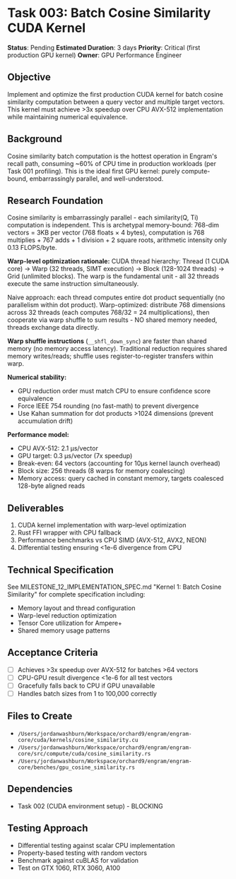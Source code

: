 # Task 003: Batch Cosine Similarity CUDA Kernel

**Status**: Pending
**Estimated Duration**: 3 days
**Priority**: Critical (first production GPU kernel)
**Owner**: GPU Performance Engineer

## Objective

Implement and optimize the first production CUDA kernel for batch cosine similarity computation between a query vector and multiple target vectors. This kernel must achieve >3x speedup over CPU AVX-512 implementation while maintaining numerical equivalence.

## Background

Cosine similarity batch computation is the hottest operation in Engram's recall path, consuming ~60% of CPU time in production workloads (per Task 001 profiling). This is the ideal first GPU kernel: purely compute-bound, embarrassingly parallel, and well-understood.

## Research Foundation

Cosine similarity is embarrassingly parallel - each similarity(Q, Ti) computation is independent. This is archetypal memory-bound: 768-dim vectors = 3KB per vector (768 floats × 4 bytes), computation is 768 multiplies + 767 adds + 1 division + 2 square roots, arithmetic intensity only 0.13 FLOPS/byte.

**Warp-level optimization rationale:**
CUDA thread hierarchy: Thread (1 CUDA core) → Warp (32 threads, SIMT execution) → Block (128-1024 threads) → Grid (unlimited blocks). The warp is the fundamental unit - all 32 threads execute the same instruction simultaneously.

Naive approach: each thread computes entire dot product sequentially (no parallelism within dot product). Warp-optimized: distribute 768 dimensions across 32 threads (each computes 768/32 = 24 multiplications), then cooperate via warp shuffle to sum results - NO shared memory needed, threads exchange data directly.

**Warp shuffle instructions** (`__shfl_down_sync`) are faster than shared memory (no memory access latency). Traditional reduction requires shared memory writes/reads; shuffle uses register-to-register transfers within warp.

**Numerical stability:**
- GPU reduction order must match CPU to ensure confidence score equivalence
- Force IEEE 754 rounding (no fast-math) to prevent divergence
- Use Kahan summation for dot products >1024 dimensions (prevent accumulation drift)

**Performance model:**
- CPU AVX-512: 2.1 μs/vector
- GPU target: 0.3 μs/vector (7x speedup)
- Break-even: 64 vectors (accounting for 10μs kernel launch overhead)
- Block size: 256 threads (8 warps for memory coalescing)
- Memory access: query cached in constant memory, targets coalesced 128-byte aligned reads

## Deliverables

1. CUDA kernel implementation with warp-level optimization
2. Rust FFI wrapper with CPU fallback
3. Performance benchmarks vs CPU SIMD (AVX-512, AVX2, NEON)
4. Differential testing ensuring <1e-6 divergence from CPU

## Technical Specification

See MILESTONE_12_IMPLEMENTATION_SPEC.md "Kernel 1: Batch Cosine Similarity" for complete specification including:
- Memory layout and thread configuration
- Warp-level reduction optimization
- Tensor Core utilization for Ampere+
- Shared memory usage patterns

## Acceptance Criteria

- [ ] Achieves >3x speedup over AVX-512 for batches >64 vectors
- [ ] CPU-GPU result divergence <1e-6 for all test vectors
- [ ] Gracefully falls back to CPU if GPU unavailable
- [ ] Handles batch sizes from 1 to 100,000 correctly

## Files to Create

- `/Users/jordanwashburn/Workspace/orchard9/engram/engram-core/cuda/kernels/cosine_similarity.cu`
- `/Users/jordanwashburn/Workspace/orchard9/engram/engram-core/src/compute/cuda/cosine_similarity.rs`
- `/Users/jordanwashburn/Workspace/orchard9/engram/engram-core/benches/gpu_cosine_similarity.rs`

## Dependencies

- Task 002 (CUDA environment setup) - BLOCKING

## Testing Approach

- Differential testing against scalar CPU implementation
- Property-based testing with random vectors
- Benchmark against cuBLAS for validation
- Test on GTX 1060, RTX 3060, A100

